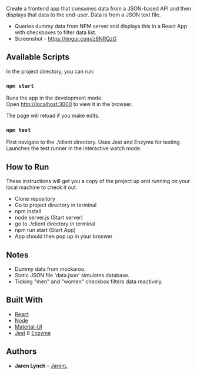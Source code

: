 Create a frontend app that consumes data from a JSON-based API and then displays that data to the end-user. Data is from a JSON text file. 

- Queries dummy data from NPM server and displays this in a React App with checkboxes to filter data list.
- Screenshot - https://imgur.com/z9NRQzG

## Available Scripts

In the project directory, you can run:

### `npm start`

Runs the app in the development mode.<br>
Open [http://localhost:3000](http://localhost:3000) to view it in the browser.

The page will reload if you make edits.<br>

### `npm test`

First navigate to the ./client directory. Uses Jest and Enzyme for testing. Launches the test runner in the interactive watch mode.<br>

## How to Run

These instructions will get you a copy of the project up and running on your local machine to check it out. 

- Clone repository
- Go to project directory in terminal
- npm install 
- node server.js (Start server)
- go to ./client directory in terminal
- npm run start (Start App)
- App should then pop up in your broswer

## Notes

- Dummy data from mockaroo.
- Static JSON file 'data.json' simulates database.
- Ticking "men" and "women" checkbox filters data reactively.

## Built With

* [React](https://reactjs.org/) 
* [Node](https://nodejs.org/en/)
* [Material-UI](https://material-ui.com/)
* [Jest](https://jestjs.io/en/)
8 [Enzyme](https://github.com/airbnb/enzyme) 

## Authors

* **Jaren Lynch** - [JarenL](https://github.com/JarenL)